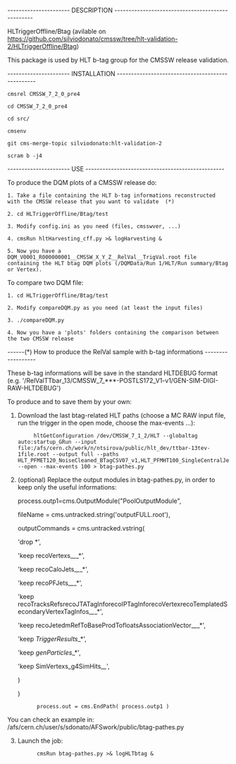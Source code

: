 ---------------------- DESCRIPTION ------------------------------------------------- 

HLTriggerOffline/Btag (avilable on https://github.com/silviodonato/cmssw/tree/hlt-validation-2/HLTriggerOffline/Btag)

This package is used by HLT b-tag group for the CMSSW release validation.

---------------------- INSTALLATION ------------------------------------------------- 

	cmsrel CMSSW_7_2_0_pre4

	cd CMSSW_7_2_0_pre4

	cd src/

	cmsenv

	git cms-merge-topic silviodonato:hlt-validation-2

	scram b -j4

---------------------- USE ------------------------------------------------- 

To produce the DQM plots of a CMSSW release do:

	1. Take a file containing the HLT b-tag informations reconstructed with the CMSSW release that you want to validate  (*)

	2. cd HLTriggerOffline/Btag/test

	3. Modify config.ini as you need (files, cmsswver, ...)

	4. cmsRun hltHarvesting_cff.py >& logHarvesting &

	5. Now you have a DQM_V0001_R000000001__CMSSW_X_Y_Z__RelVal__TrigVal.root file containing the HLT btag DQM plots (/DQMData/Run 1/HLT/Run summary/Btag or Vertex).

To compare two DQM file:

	1. cd HLTriggerOffline/Btag/test

	2. Modify compareDQM.py as you need (at least the input files)

	3. ./compareDQM.py

	4. Now you have a 'plots' folders containing the comparison between the two CMSSW release

------(*) How to produce the RelVal sample with b-tag informations ------------------

These b-tag informations will be save in the standard HLTDEBUG format (e.g. '/RelValTTbar_13/CMSSW_7_***-POSTLS172_V1-v1/GEN-SIM-DIGI-RAW-HLTDEBUG')

To produce and to save them by your own:

1. Download the last btag-related HLT paths (choose a MC RAW input file, run the trigger in the open mode, choose the max-events ...):

		    hltGetConfiguration /dev/CMSSW_7_1_2/HLT --globaltag auto:startup_GRun --input file:/afs/cern.ch/work/n/ntsirova/public/hlt_dev/ttbar-13tev-1file.root --output full --paths HLT_PFMET120_NoiseCleaned_BTagCSV07_v1,HLT_PFMHT100_SingleCentralJet60_BTagCSV0p6_v1,HLT_BTagCSV07_v1 --open --max-events 100 > btag-pathes.py

2. (optional) Replace the output modules in btag-pathes.py, in order to keep only the useful informations:

	process.outp1=cms.OutputModule("PoolOutputModule",

	fileName = cms.untracked.string('outputFULL.root'),

	 outputCommands = cms.untracked.vstring(

	 'drop *',

	'keep recoVertexs_*_*_*',

	'keep recoCaloJets_*_*_*',

	'keep recoPFJets_*_*_*',

	'keep recoTracksRefsrecoJTATagInforecoIPTagInforecoVertexrecoTemplatedSecondaryVertexTagInfos_*_*_*',

	'keep recoJetedmRefToBaseProdTofloatsAssociationVector_*_*_*',

	'keep *_TriggerResults_*_*',

	'keep *_genParticles_*_*',        

	'keep SimVertexs_g4SimHits_*_*',

	)

	)  

		     process.out = cms.EndPath( process.outp1 )

You can check an example in: /afs/cern.ch/user/s/sdonato/AFSwork/public/btag-pathes.py

3. Launch the job:

		     cmsRun btag-pathes.py >& logHLTbtag &


